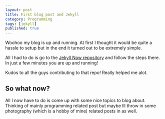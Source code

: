 ```yaml
---
layout: post
title: First blog post and Jekyll
category: Programming
tags: [jekyll]
published: true
---
```

Woohoo my blog is up and running. At first I thought it would be quite a hassle to setup but in the end it turned out to be extremely simple.

All I had to do is go to the [Jekyll Now repository](https://github.com/barryclark/jekyll-now) and follow the steps there. In just a few minutes you are up and running!

Kudos to all the guys contributing to that repo! Really helped me alot.


## So what now?
All I now have to do is come up with some nice topics to blog about. Thinking of mainly programming related post but maybe Ill throw in some photography (which is a hobby of mine) related posts in as well.
